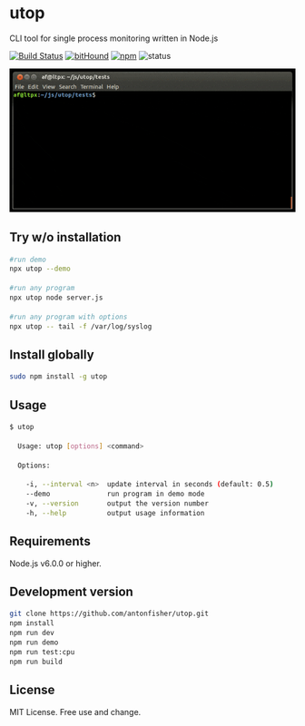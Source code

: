 # utop

CLI tool for single process monitoring written in Node.js

[![Build Status](https://travis-ci.org/antonfisher/utop.svg?branch=master)](https://travis-ci.org/antonfisher/utop)
[![bitHound](https://www.bithound.io/github/antonfisher/utop/badges/dependencies.svg)](https://www.bithound.io/github/antonfisher/utop/master/dependencies/npm)
[![npm](https://img.shields.io/npm/v/utop.svg?colorB=brightgreen)](https://www.npmjs.com/package/utop)
![status](https://img.shields.io/badge/status-beta-lightgray.svg)

![Main view](https://raw.githubusercontent.com/antonfisher/utop/docs/images/demo.v1.gif)

## Try w/o installation
```bash
#run demo
npx utop --demo

#run any program
npx utop node server.js

#run any program with options
npx utop -- tail -f /var/log/syslog
```

## Install globally
```bash
sudo npm install -g utop
```

## Usage
```bash
$ utop

  Usage: utop [options] <command>

  Options:

    -i, --interval <n>  update interval in seconds (default: 0.5)
    --demo              run program in demo mode
    -v, --version       output the version number
    -h, --help          output usage information
```

## Requirements
Node.js v6.0.0 or higher.

## Development version
```bash
git clone https://github.com/antonfisher/utop.git
npm install
npm run dev
npm run demo
npm run test:cpu
npm run build
```

## License
MIT License. Free use and change.
